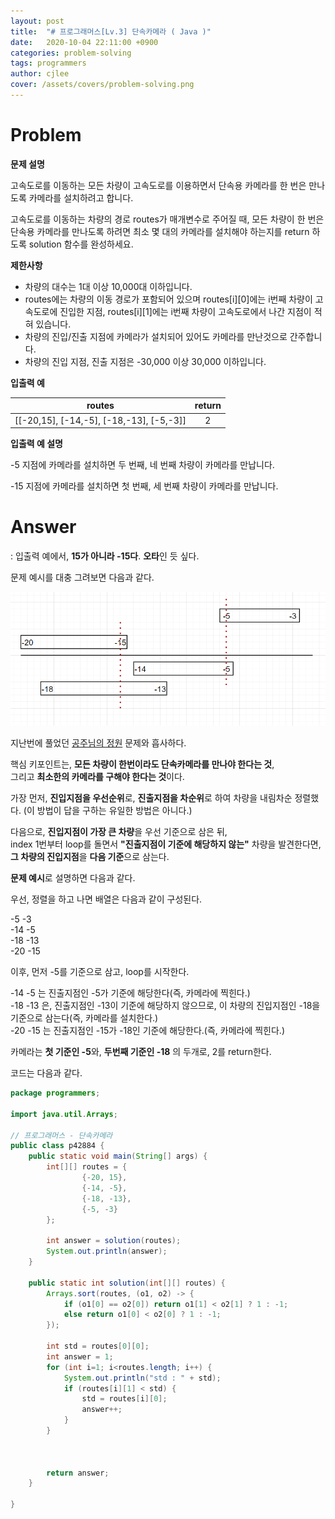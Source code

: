```yaml
---
layout: post
title:  "# 프로그래머스[Lv.3] 단속카메라 ( Java )"
date:   2020-10-04 22:11:00 +0900
categories: problem-solving
tags: programmers
author: cjlee
cover: /assets/covers/problem-solving.png
---
```


# Problem

**문제 설명**  

고속도로를 이동하는 모든 차량이 고속도로를 이용하면서 단속용 카메라를 한 번은 만나도록 카메라를 설치하려고 합니다.  

고속도로를 이동하는 차량의 경로 routes가 매개변수로 주어질 때, 모든 차량이 한 번은 단속용 카메라를 만나도록 하려면 최소 몇 대의 카메라를 설치해야 하는지를 return 하도록 solution 함수를 완성하세요.  

**제한사항**  

* 차량의 대수는 1대 이상 10,000대 이하입니다.  
* routes에는 차량의 이동 경로가 포함되어 있으며 routes[i][0]에는 i번째 차량이 고속도로에 진입한 지점, routes[i][1]에는 i번째 차량이 고속도로에서 나간 지점이 적혀 있습니다.  
* 차량의 진입/진출 지점에 카메라가 설치되어 있어도 카메라를 만난것으로 간주합니다.  
* 차량의 진입 지점, 진출 지점은 -30,000 이상 30,000 이하입니다.  

**입출력 예**

|routes|return|
|:--:|:--:|
|[[-20,15], [-14,-5], [-18,-13], [-5,-3]]|2|

**입출력 예 설명**

-5 지점에 카메라를 설치하면 두 번째, 네 번째 차량이 카메라를 만납니다.

-15 지점에 카메라를 설치하면 첫 번째, 세 번째 차량이 카메라를 만납니다.

# Answer
: 입출력 예에서, **15가 아니라 -15다**. **오타**인 듯 싶다.

문제 예시를 대충 그려보면 다음과 같다.

![problem](/assets/images/2020-10-05-06-26-23_2020-10-04-problem_solving_12.md.png)

지난번에 풀었던 [공주님의 정원](https://cjlee38.github.io/problem_solving/problem_solving_6) 문제와 흡사하다. 

핵심 키포인트는, **모든 차량이 한번이라도 단속카메라를 만나야 한다는 것**,  
그리고 **최소한의 카메라를 구해야 한다는 것**이다.

가장 먼저, **진입지점을 우선순위**로, **진출지점을 차순위**로 하여 차량을 내림차순 정렬했다.
(이 방법이 답을 구하는 유일한 방법은 아니다.)  

다음으로, **진입지점이 가장 큰 차량**을 우선 기준으로 삼은 뒤,   
index 1번부터 loop를 돌면서 **"진출지점이 기준에 해당하지 않는"** 차량을 발견한다면,  
**그 차량의 진입지점**을 **다음 기준**으로 삼는다.

**문제 예시**로 설명하면 다음과 같다.

우선, 정렬을 하고 나면 배열은 다음과 같이 구성된다.

-5 -3  
-14 -5  
-18 -13  
-20 -15  

이후, 먼저 -5를 기준으로 삼고, loop를 시작한다.

-14 -5 는 진출지점인 -5가 기준에 해당한다(즉, 카메라에 찍힌다.)   
-18 -13 은, 진출지점인 -13이 기준에 해당하지 않으므로, 이 차량의 진입지점인 -18을 기준으로 삼는다(즉, 카메라를 설치한다.)  
-20 -15 는 진출지점인 -15가 -18인 기준에 해당한다.(즉, 카메라에 찍힌다.)

카메라는 **첫 기준인 -5**와, **두번째 기준인 -18** 의 두개로, 2를 return한다.

코드는 다음과 같다.

```java
package programmers;

import java.util.Arrays;

// 프로그래머스 - 단속카메라
public class p42884 {
    public static void main(String[] args) {
        int[][] routes = {
                {-20, 15},
                {-14, -5},
                {-18, -13},
                {-5, -3}
        };

        int answer = solution(routes);
        System.out.println(answer);
    }

    public static int solution(int[][] routes) {
        Arrays.sort(routes, (o1, o2) -> {
            if (o1[0] == o2[0]) return o1[1] < o2[1] ? 1 : -1;
            else return o1[0] < o2[0] ? 1 : -1;
        });

        int std = routes[0][0];
        int answer = 1;
        for (int i=1; i<routes.length; i++) {
            System.out.println("std : " + std);
            if (routes[i][1] < std) {
                std = routes[i][0];
                answer++;
            }
        }



        return answer;
    }
    
}

```